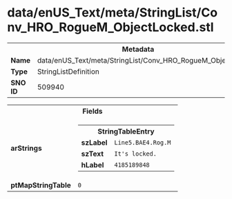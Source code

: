 <h1>data/enUS_Text/meta/StringList/Conv_HRO_RogueM_ObjectLocked.stl</h1><table><tr><th colspan="100%">Metadata</th></tr><tr><td><b>Name</b></td><td>data/enUS_Text/meta/StringList/Conv_HRO_RogueM_ObjectLocked.stl</td></tr><tr><td><b>Type</b></td><td>StringListDefinition</td></tr><tr><td><b>SNO ID</b></td><td>509940</td></tr></table>

<table><tr><th colspan="100%">Fields</th></tr><tr><td><b>arStrings</b></td><td><table><tr><th colspan="100%">StringTableEntry</th></tr><tr><td><b>szLabel</b></td><td><code>Line5.BAE4.Rog.M</code></td></tr><tr><td><b>szText</b></td><td><code>It's locked.</code></td></tr><tr><td><b>hLabel</b></td><td><code>4185189848</code></td></tr></table>


</td></tr><tr><td><b>ptMapStringTable</b></td><td><code>0</code></td></tr></table>

